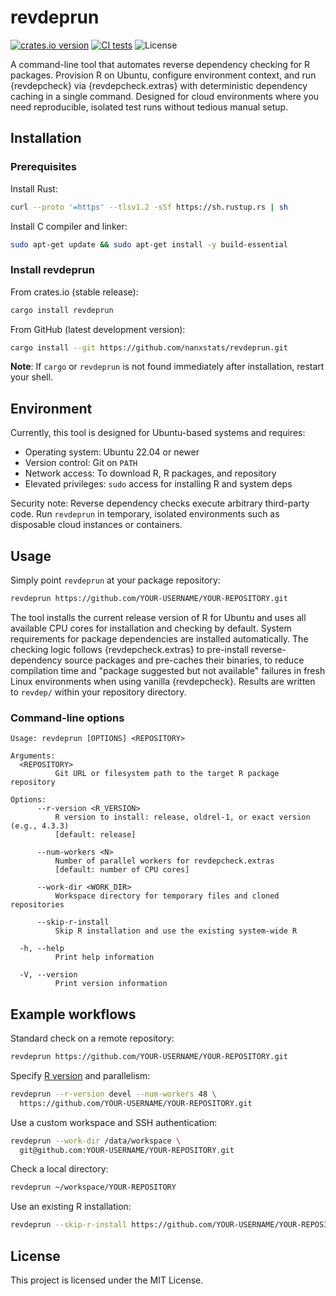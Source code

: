 # revdeprun

[![crates.io version](https://img.shields.io/crates/v/revdeprun)](https://crates.io/crates/revdeprun)
[![CI tests](https://github.com/nanxstats/revdeprun/actions/workflows/ci.yml/badge.svg)](https://github.com/nanxstats/revdeprun/actions/workflows/ci.yml)
![License](https://img.shields.io/crates/l/revdeprun)

A command-line tool that automates reverse dependency checking for R packages.
Provision R on Ubuntu, configure environment context, and run {revdepcheck} via
{revdepcheck.extras} with deterministic dependency caching in a single command.
Designed for cloud environments where you need reproducible, isolated test
runs without tedious manual setup.

## Installation

### Prerequisites

Install Rust:

```bash
curl --proto '=https' --tlsv1.2 -sSf https://sh.rustup.rs | sh
```

Install C compiler and linker:

```bash
sudo apt-get update && sudo apt-get install -y build-essential
```

### Install revdeprun

From crates.io (stable release):

```bash
cargo install revdeprun
```

From GitHub (latest development version):

```bash
cargo install --git https://github.com/nanxstats/revdeprun.git
```

**Note**: If `cargo` or `revdeprun` is not found immediately after installation,
restart your shell.

## Environment

Currently, this tool is designed for Ubuntu-based systems and requires:

- Operating system: Ubuntu 22.04 or newer
- Version control: Git on `PATH`
- Network access: To download R, R packages, and repository
- Elevated privileges: `sudo` access for installing R and system deps

Security note: Reverse dependency checks execute arbitrary third-party code.
Run `revdeprun` in temporary, isolated environments such as disposable cloud
instances or containers.

## Usage

Simply point `revdeprun` at your package repository:

```bash
revdeprun https://github.com/YOUR-USERNAME/YOUR-REPOSITORY.git
```

The tool installs the current release version of R for Ubuntu and uses
all available CPU cores for installation and checking by default.
System requirements for package dependencies are installed automatically.
The checking logic follows {revdepcheck.extras} to pre-install
reverse-dependency source packages and pre-caches their binaries,
to reduce compilation time and "package suggested but not available" failures
in fresh Linux environments when using vanilla {revdepcheck}.
Results are written to `revdep/` within your repository directory.

### Command-line options

```
Usage: revdeprun [OPTIONS] <REPOSITORY>

Arguments:
  <REPOSITORY>
          Git URL or filesystem path to the target R package repository

Options:
      --r-version <R_VERSION>
          R version to install: release, oldrel-1, or exact version (e.g., 4.3.3)
          [default: release]

      --num-workers <N>
          Number of parallel workers for revdepcheck.extras
          [default: number of CPU cores]

      --work-dir <WORK_DIR>
          Workspace directory for temporary files and cloned repositories

      --skip-r-install
          Skip R installation and use the existing system-wide R

  -h, --help
          Print help information

  -V, --version
          Print version information
```

## Example workflows

Standard check on a remote repository:

```bash
revdeprun https://github.com/YOUR-USERNAME/YOUR-REPOSITORY.git
```

Specify [R version](https://github.com/r-lib/actions/tree/v2-branch/setup-r)
and parallelism:

```bash
revdeprun --r-version devel --num-workers 48 \
  https://github.com/YOUR-USERNAME/YOUR-REPOSITORY.git
```

Use a custom workspace and SSH authentication:

```bash
revdeprun --work-dir /data/workspace \
  git@github.com:YOUR-USERNAME/YOUR-REPOSITORY.git
```

Check a local directory:

```bash
revdeprun ~/workspace/YOUR-REPOSITORY
```

Use an existing R installation:

```bash
revdeprun --skip-r-install https://github.com/YOUR-USERNAME/YOUR-REPOSITORY.git
```

## License

This project is licensed under the MIT License.
